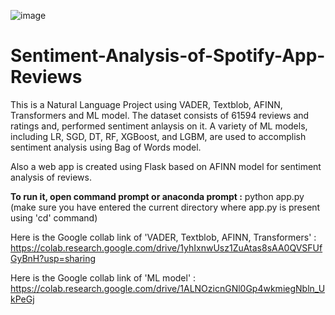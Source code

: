 ![image](https://github.com/Eakta08/Sentiment-Analysis-of-Spotify-App-Reviews/assets/131867852/5b59ef83-8666-4593-92ce-c6a2a3a17a84)

# Sentiment-Analysis-of-Spotify-App-Reviews
This is a Natural Language Project using VADER, Textblob, AFINN, Transformers and ML model. The dataset consists of 61594 reviews and ratings and, performed sentiment anlaysis on it. A variety of ML models, including LR, SGD, DT, RF, XGBoost, and LGBM, are used to accomplish sentiment analysis using Bag of Words model. 

Also a web app is created using Flask based on AFINN model for sentiment analysis of reviews. 

**To run it, open command prompt or anaconda prompt :** python app.py (make sure you have entered the current directory where app.py is present using 'cd' command)

Here is the Google collab link of 'VADER, Textblob, AFINN, Transformers' : https://colab.research.google.com/drive/1yhIxnwUsz1ZuAtas8sAA0QVSFUfGyBnH?usp=sharing

Here is the Google collab link of 'ML model' : https://colab.research.google.com/drive/1ALNOzicnGNl0Gp4wkmiegNbln_UkPeGj
